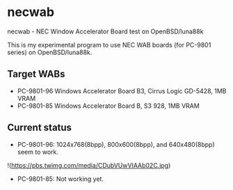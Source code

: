necwab
======

necwab - NEC Window Accelerator Board test on OpenBSD/luna88k

This is my experimental program to use NEC WAB boards (for PC-9801 series)
on OpenBSD/luna88k.

Target WABs
-----------
- PC-9801-96 Windows Accelerator Board B3, Cirrus Logic GD-5428, 1MB VRAM
- PC-9801-85 Windows Accelerator Board B, S3 928, 1MB VRAM

Current status
--------------
- PC-9801-96: 1024x768(8bpp), 800x600(8bpp), and 640x480(8bpp) seem to work.

!(https://pbs.twimg.com/media/CDubVUwVIAAb02C.jpg)

- PC-9801-85: Not working yet.
